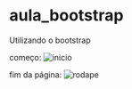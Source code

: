 # aula_bootstrap
Utilizando o bootstrap

começo:
![inicio](https://user-images.githubusercontent.com/89245910/133706847-43054441-4026-4a9e-b9b9-d11313cfa4b4.png)

fim da página:
![rodape](https://user-images.githubusercontent.com/89245910/133706866-f59906a5-3b03-4979-9173-383a049cd1e1.png)
